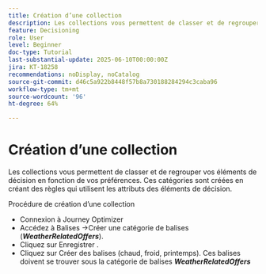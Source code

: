 ```yaml
---
title: Création d’une collection
description: Les collections vous permettent de classer et de regrouper vos éléments de décision en fonction de vos préférences. Ces catégories sont créées en créant des règles qui utilisent les attributs des éléments de décision.
feature: Decisioning
role: User
level: Beginner
doc-type: Tutorial
last-substantial-update: 2025-06-10T00:00:00Z
jira: KT-18258
recommendations: noDisplay, noCatalog
source-git-commit: d46c5a922b8448f57b8a730188284294c3caba96
workflow-type: tm+mt
source-wordcount: '96'
ht-degree: 64%

---
```



# Création d’une collection

Les collections vous permettent de classer et de regrouper vos éléments de décision en fonction de vos préférences. Ces catégories sont créées en créant des règles qui utilisent les attributs des éléments de décision.

Procédure de création d’une collection

* Connexion à Journey Optimizer
* Accédez à Balises ->Créer une catégorie de balises (_**WeatherRelatedOffers**_).
* Cliquez sur Enregistrer .
* Cliquez sur Créer des balises (chaud, froid, printemps). Ces balises doivent se trouver sous la catégorie de balises _**WeatherRelatedOffers**_

